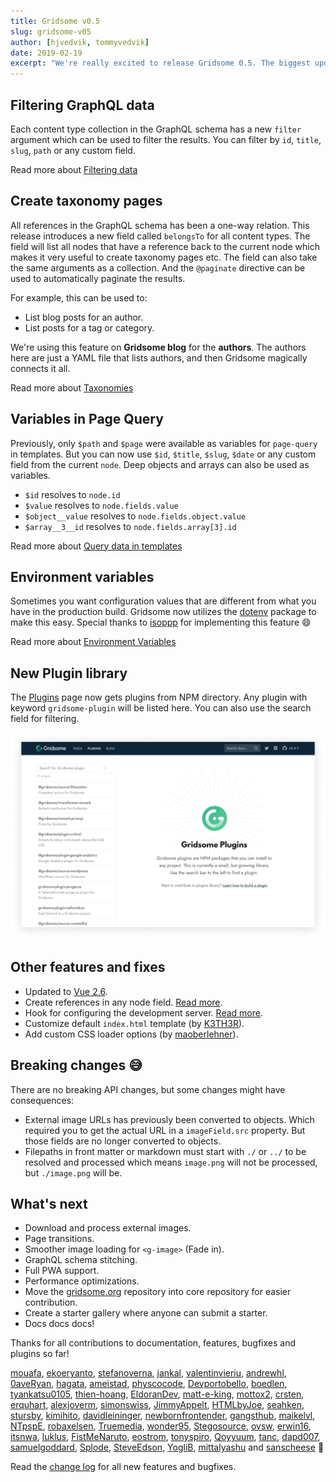 ```yaml
---
title: Gridsome v0.5
slug: gridsome-v05
author: [hjvedvik, tommyvedvik]
date: 2019-02-19
excerpt: "We're really excited to release Gridsome 0.5. The biggest update yet. It has many important features that make data handling easier and a lot more flexible. It opens up a whole new world of what you can build with Gridsome. Easily build Taxonomy pages and connections for any data."
---
```


## Filtering GraphQL data

Each content type collection in the GraphQL schema has a new `filter` argument which can be used to filter the results. You can filter by `id`, `title`, `slug`, `path` or any custom field.

Read more about [Filtering data](/docs/filtering-data/)

## Create taxonomy pages

All references in the GraphQL schema has been a one-way relation. This release introduces a new field called `belongsTo` for all content types. The field will list all nodes that have a reference back to the current node which makes it very useful to create taxonomy pages etc. The field can also take the same arguments as a collection. And the `@paginate` directive can be used to automatically paginate the results.

For example, this can be used to:

- List blog posts for an author.
- List posts for a tag or category.

We're using this feature on **Gridsome blog** for the **authors**. The authors here are just a YAML file that lists authors, and then Gridsome magically connects it all.

Read more about [Taxonomies](/docs/taxonomies/)

## Variables in Page Query

Previously, only `$path` and `$page` were available as variables for `page-query` in templates. But you can now use `$id`, `$title`, `$slug`, `$date` or any custom field from the current `node`. Deep objects and arrays can also be used as variables.

- `$id` resolves to `node.id`
- `$value` resolves to `node.fields.value`
- `$object__value` resolves to `node.fields.object.value`
- `$array__3__id` resolves to `node.fields.array[3].id`

Read more about [Query data in templates](/docs/querying-data/#query-data-in-templates)

## Environment variables

Sometimes you want configuration values that are different from what you have in the production build. Gridsome now utilizes the [dotenv](https://www.npmjs.com/package/dotenv) package to make this easy. Special thanks to [isoppp](https://github.com/isoppp) for implementing this feature 😄

Read more about [Environment Variables](/docs/environment-variables/)

## New Plugin library

The [Plugins](/plugins/) page now gets plugins from NPM directory. Any plugin with keyword `gridsome-plugin` will be listed here. You can also use the search field for filtering.

![Plugin page](./plugins.png)

## Other features and fixes

- Updated to [Vue 2.6](https://medium.com/the-vue-point/vue-2-6-released-66aa6c8e785e).
- Create references in any node field. [Read more](/docs/data-store-api#storecreatereferencetypename-id).
- Hook for configuring the development server. [Read more](/docs/server-api#apiconfigureserverfn).
- Customize default `index.html` template (by [K3TH3R](https://github.com/K3TH3R)).
- Add custom CSS loader options (by [maoberlehner](https://github.com/maoberlehner)).

## Breaking changes 😅

There are no breaking API changes, but some changes might have consequences:

- External image URLs has previously been converted to objects. Which required you to get the actual URL in a `imageField.src` property. But those fields are no longer converted to objects.
- Filepaths in front matter or markdown must start with `./` or `../` to be resolved and processed which means `image.png` will not be processed, but `./image.png` will be.

## What's next

- Download and process external images.
- Page transitions.
- Smoother image loading for `<g-image>` (Fade in).
- GraphQL schema stitching.
- Full PWA support.
- Performance optimizations.
- Move the [gridsome.org](https://gridsome.org) repository into core repository for easier contribution.
- Create a starter gallery where anyone can submit a starter.
- Docs docs docs!

Thanks for all contributions to documentation, features, bugfixes and plugins so far!

[mouafa](https://github.com/mouafa), [ekoeryanto](https://github.com/ekoeryanto), [stefanoverna](https://github.com/stefanoverna), [jankal](https://github.com/jankal), [valentinvieriu](https://github.com/valentinvieriu), [andrewhl](https://github.com/andrewhl), [0aveRyan](https://github.com/0aveRyan), [hagata](https://github.com/hagata), [ameistad](https://github.com/ameistad), [physcocode](https://github.com/physcocode), [Devportobello](https://github.com/Devportobello), [boedlen](https://github.com/boedlen), [tyankatsu0105](https://github.com/tyankatsu0105), [thien-hoang](https://github.com/thien-hoang), [EldoranDev](https://github.com/EldoranDev), [matt-e-king](https://github.com/matt-e-king), [mottox2](https://github.com/mottox2), [crsten](https://github.com/crsten), [erquhart](https://github.com/erquhart), [alexjoverm](https://github.com/alexjoverm), [simonswiss](https://github.com/simonswiss), [JimmyAppelt](https://github.com/JimmyAppelt), [HTMLbyJoe](https://github.com/HTMLbyJoe), [seahken](https://github.com/seahken), [stursby](https://github.com/stursby), [kimihito](https://github.com/kimihito), [davidleininger](https://github.com/davidleininger), [newbornfrontender](https://github.com/newbornfrontender), [gangsthub](https://github.com/gangsthub), [maikelvl](https://github.com/maikelvl), [NTpspE](https://github.com/NTpspE), [robaxelsen](https://github.com/robaxelsen), [Truemedia](https://github.com/Truemedia), [wonder95](https://github.com/wonder95), [Stegosource](https://github.com/Stegosource), [ovsw](https://github.com/ovsw), [erwin16](https://github.com/erwin16), [itsnwa](https://github.com/itsnwa), [luklus](https://github.com/luklus), [FistMeNaruto](https://github.com/FistMeNaruto), [eostrom](https://github.com/eostrom), [tonyspiro](https://github.com/tonyspiro), [Qoyyuum](https://github.com/Qoyyuum), [tanc](https://github.com/tanc), [dapd007](https://github.com/dapd007), [samuelgoddard](https://github.com/samuelgoddard), [Splode](https://github.com/Splode), [SteveEdson](https://github.com/SteveEdson), [YogliB](https://github.com/YogliB), [mittalyashu](https://github.com/mittalyashu) and [sanscheese](https://github.com/sanscheese) 💪

Read the [change log](https://github.com/gridsome/gridsome/blob/master/gridsome/CHANGELOG.md) for all new features and bugfixes.
